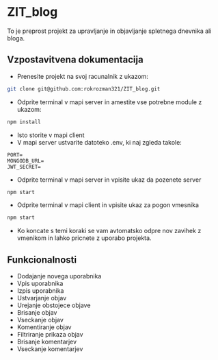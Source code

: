 # ZIT_blog

To je preprost projekt za upravljanje in objavljanje spletnega dnevnika ali bloga.

## Vzpostavitvena dokumentacija
- Prenesite projekt na svoj racunalnik z ukazom:
```bash
git clone git@github.com:rokrozman321/ZIT_blog.git
```
- Odprite terminal v mapi server in amestite vse potrebne module z ukazom:
```bash
npm install
```
- Isto storite v mapi client
- V mapi server ustvarite datoteko .env, ki naj zgleda takole:
```
PORT=
MONGODB_URL=
JWT_SECRET=
```
- Odprite terminal v mapi server in vpisite ukaz da pozenete server
```bash
npm start
```
- Odprite terminal v mapi client in vpisite ukaz za pogon vmesnika
```bash
npm start
```
- Ko koncate s temi koraki se vam avtomatsko odpre nov zavihek z vmenikom in lahko pricnete z uporabo projekta.

## Funkcionalnosti

- Dodajanje novega uporabnika 
- Vpis uporabnika
- Izpis uporabnika
- Ustvarjanje objav
- Urejanje obstojece objave
- Brisanje objav
- Vseckanje objav
- Komentiranje objav
- Filtriranje prikaza objav
- Brisanje komentarjev
- Vseckanje komentarjev
